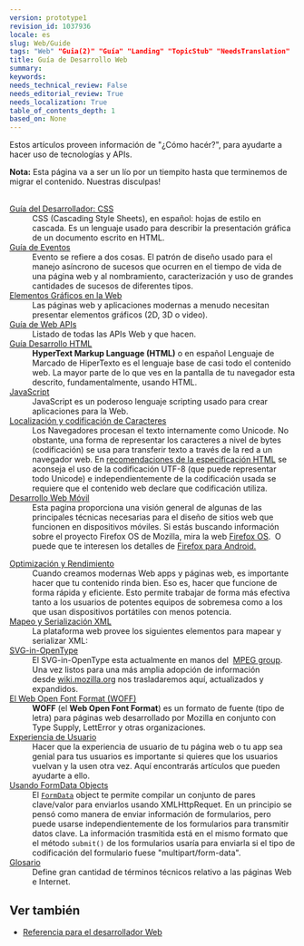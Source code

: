 ```yaml
---
version: prototype1
revision_id: 1037936
locale: es
slug: Web/Guide
tags: "Web" "Guia(2)" "Guía" "Landing" "TopicStub" "NeedsTranslation"
title: Guía de Desarrollo Web
summary: 
keywords: 
needs_technical_review: False
needs_editorial_review: True
needs_localization: True
table_of_contents_depth: 1
based_on: None
---
```

<p>Estos artículos proveen información de "¿Cómo hacér?", para ayudarte a hacer uso de tecnologías y APIs.</p>

<div class="note">
<p><strong>Nota:</strong>&nbsp;Esta página va a ser un lío por un tiempito hasta que terminemos de migrar el contenido. Nuestras disculpas!</p>
</div>

<div>
<div>
<div class="row topicpage-table">
<div class="section">
<dl>
 <dt>&nbsp;</dt>
 <dt class="landingPageList"><a href="https://developer.mozilla.org/es/docs/Web/Guide/CSS">Guía del Desarrollador: CSS</a></dt>
 <dd class="landingPageList">CSS (Cascading Style Sheets), en español: hojas de estilo en cascada. Es un lenguaje usado para describir la presentación gráfica de un documento escrito en HTML.</dd>
 <dt class="landingPageList"><a href="https://developer.mozilla.org/en-US/docs/Web/Guide/Events">Guía de Eventos </a></dt>
 <dd class="landingPageList">Evento se refiere a dos cosas. El patrón de diseño usado para el manejo asíncrono de sucesos que ocurren en el tiempo de vida de una página web y al nombramiento, caracterización y uso de grandes cantidades de sucesos de diferentes tipos.</dd>
 <dt class="landingPageList"><a href="https://developer.mozilla.org/es/docs/Web/Guide/Graphics">Elementos Gráficos en la Web</a></dt>
 <dd class="landingPageList">Las páginas web y aplicaciones modernas a menudo necesitan presentar elementos gráficos (2D, 3D o video).</dd>
 <dt class="landingPageList"><a href="https://developer.mozilla.org/en-US/docs/Web/Guide/API">Guía de Web APIs</a></dt>
 <dd class="landingPageList">Listado de todas las APIs Web y que hacen.</dd>
 <dt class="landingPageList"><a href="https://developer.mozilla.org/en-US/docs/Web/Guide/HTML">Guía Desarrollo HTML</a></dt>
 <dd class="landingPageList"><strong>HyperText Markup Language (HTML)</strong> o en español Lenguaje de Marcado de HiperTexto es el lenguaje base de casi todo el contenido web. La mayor parte de lo que ves en la pantalla de tu navegador esta descrito, fundamentalmente, usando HTML.</dd>
 <dt><a href="/en-US/docs/JavaScript" title="/en-US/docs/JavaScript">JavaScript</a></dt>
 <dd>JavaScript es un poderoso lenguaje scripting usado para crear aplicaciones para la Web.</dd>
 <dt class="landingPageList"><a href="https://developer.mozilla.org/en-US/docs/Localizations_and_character_encodings">Localización y codificación de Caracteres</a></dt>
 <dd class="landingPageList">Los Navegadores procesan el texto internamente como Unicode. No obstante, una forma de representar los caracteres a nivel de bytes (codificación) se usa para transferir texto a través de la red a un navegador web. En <a class="external external-icon" href="http://www.whatwg.org/specs/web-apps/current-work/multipage/semantics.html#charset" title="http://www.whatwg.org/specs/web-apps/current-work/multipage/semantics.html#charset">recomendaciones de la especificación HTML</a> se aconseja el uso de la codificación UTF-8 (que puede representar todo Unicode) e independientemente de la codificación usada se requiere que el contenido web declare que codificación utiliza.</dd>
 <dt class="landingPageList"><a href="https://developer.mozilla.org/en-US/docs/Web/Guide/Mobile">Desarrollo Web Móvil</a></dt>
 <dd class="landingPageList">Esta pagina proporciona una visión general de algunas de las principales técnicas necesarias para el diseño de sitios web que funcionen en dispositivos móviles. Si estás buscando información sobre el proyecto Firefox OS de Mozilla, mira la web <a href="https://developer.mozilla.org/en/Mozilla/Firefox_OS" title="Boot to Gecko">Firefox OS</a>.&nbsp; O puede que te interesen los detalles de <a href="https://developer.mozilla.org/en/Mozilla/Firefox_for_Android" title="Firefox for Android">Firefox para Android.</a></dd>
</dl>

<dl>
</dl>
</div>

<div class="section">
<dl>
 <dt class="landingPageList"><a href="https://developer.mozilla.org/es/docs/Web/Guide/Performance">Optimización y Rendimiento</a></dt>
 <dd class="landingPageList">Cuando creamos modernas Web apps y páginas web, es importante hacer que tu contenido rinda bien. Eso es, hacer que funcione de forma rápida y eficiente. Esto permite trabajar de forma más efectiva tanto a los usuarios de potentes equipos de sobremesa como a los que usan dispositivos portátiles con menos potencia.</dd>
 <dt class="landingPageList"><a href="https://developer.mozilla.org/en-US/docs/Web/Guide/Parsing_and_serializing_XML">Mapeo y Serialización XML</a></dt>
 <dd class="landingPageList">La plataforma web provee los siguientes elementos para mapear y serializar XML:</dd>
 <dt class="landingPageList"><a href="https://developer.mozilla.org/en-US/docs/Web/Guide/SVG-in-OpenType">SVG-in-OpenType</a></dt>
 <dd class="landingPageList">El SVG-in-OpenType esta actualmente en manos del&nbsp; <a class="external external-icon" href="http://mpeg.chiariglione.org/">MPEG group</a>. Una vez listos para una más amplia adopción de información desde&nbsp;<a class="external external-icon" href="https://wiki.mozilla.org/SVGOpenTypeFonts">wiki.mozilla.org</a> nos trasladaremos aquí, actualizados y expandidos.</dd>
 <dt class="landingPageList"><a href="https://developer.mozilla.org/en-US/docs/Web/Guide/WOFF">El Web Open Font Format (WOFF)</a></dt>
 <dd class="landingPageList"><strong>WOFF</strong> (el <strong>Web Open Font Format</strong>) es un formato de fuente (tipo de letra) para páginas web desarrollado por Mozilla en conjunto con Type Supply, LettError y otras organizaciones.</dd>
 <dt class="landingPageList"><a href="https://developer.mozilla.org/en-US/docs/Web/Guide/User_experience">Experiencia de Usuario</a></dt>
 <dd class="landingPageList">Hacer que la experiencia de usuario de tu página web o tu app sea genial para tus usuarios es importante si quieres que los usuarios vuelvan y la usen otra vez. Aquí encontrarás artículos que pueden ayudarte a ello.</dd>
 <dt class="landingPageList"><a href="https://developer.mozilla.org/en-US/docs/Web/Guide/Using_FormData_Objects">Usando FormData Objects</a></dt>
 <dd class="landingPageList">El <a href="https://developer.mozilla.org/en/DOM/XMLHttpRequest/FormData" title="en/DOM/XMLHttpRequest/FormData"><code>FormData</code></a> object te permite compilar un conjunto de pares clave/valor para enviarlos usando XMLHttpRequet. En un principio se pensó como manera de enviar información de formularios, pero puede usarse independientemente de los formularios para transmitir datos clave. La información trasmitida está en el mismo formato que el método <code>submit()</code> de los formularios usaría para enviarla si el tipo de codificación del formulario fuese "multipart/form-data".</dd>
 <dt class="landingPageList"><a href="https://developer.mozilla.org/es/docs/Glossary">Glosario</a></dt>
 <dd class="landingPageList">Define gran cantidad de términos técnicos relativo a las páginas Web e Internet.</dd>
</dl>
</div>
</div>
</div>
</div>

<h2 id="Ver_también">Ver también</h2>

<ul>
 <li><a href="/en-US/docs/Web/Reference" title="/en-US/docs/Web/Reference">Referencia para el desarrollador Web</a></li>
</ul>

